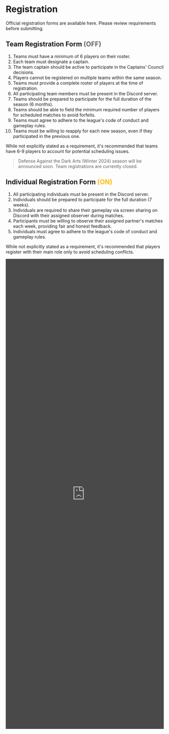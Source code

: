 # Registration
Official registration forms are available here. Please review requirements before submitting.


## Team Registration Form <span style="color:#666666">(OFF)</span>

1. Teams must have a minimum of 6 players on their roster.
2. Each team must designate a captain.
3. The team captain should be active to participate in the Captains' Council decisions.
4. Players cannot be registered on multiple teams within the same season.
5. Teams must provide a complete roster of players at the time of registration.
6. All participating team members must be present in the Discord server.
7. Teams should be prepared to participate for the full duration of the season (6 months).
8. Teams should be able to field the minimum required number of players for scheduled matches to avoid forfeits.
9. Teams must agree to adhere to the league's code of conduct and gameplay rules.
10. Teams must be willing to reapply for each new season, even if they participated in the previous one.

While not explicitly stated as a requirement, it's recommended that teams have 6-9 players to account for potential scheduling issues.

> Defense Against the Dark Arts (Winter 2024) season will be announced soon. Team registrations are currently closed.


## Individual Registration Form <span style="color:#ffbd00">(ON)</span>
1. All participating individuals must be present in the Discord server.
2. Individuals should be prepared to participate for the full duration (7 weeks).
3. Individuals are required to share their gameplay via screen sharing on Discord with their assigned observer during matches.
4. Participants must be willing to observe their assigned partner's matches each week, providing fair and honest feedback.
5. Individuals must agree to adhere to the league's code of conduct and gameplay rules.

While not explicitly stated as a requirement, it's recommended that players register with their main role only to avoid scheduling conflicts.

<div style="padding: 0px; border-radius: 0px; display: flex; justify-content: center; align-items: center;width:100%;">
<div style="filter: invert(1);width:100%;">
  <div style="filter: saturate(100%) brightness(85%) contrast(0.9)">
      <iframe src="https://docs.google.com/forms/d/e/1FAIpQLSdfLvOJRRGnGai-gG_gSjpqq9Gs5FsKPJ1rzg5vuUU3xhtYlg/viewform?embedded=true" width="100%" height="1500" frameborder="0" marginheight="0" marginwidth="0">Loading…</iframe>
 </div>
</div>
</div>
